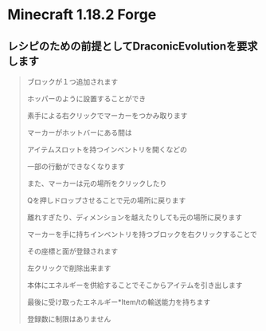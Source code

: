# Minecraft 1.18.2 Forge
## レシピのための前提としてDraconicEvolutionを要求します

> ブロックが１つ追加されます
> 
> ホッパーのように設置することができ
> 
> 素手による右クリックでマーカーをつかみ取ります
> 
> マーカーがホットバーにある間は
> 
> アイテムスロットを持つインベントリを開くなどの
> 
> 一部の行動ができなくなります
> 
> また、マーカーは元の場所をクリックしたり
> 
> Qを押しドロップさせることで元の場所に戻ります
> 
> 離れすぎたり、ディメンションを越えたりしても元の場所に戻ります
> 
> マーカーを手に持ちインベントリを持つブロックを右クリックすることで
> 
> その座標と面が登録されます
> 
> 左クリックで削除出来ます
> 
> 本体にエネルギーを供給することでそこからアイテムを引き出します
> 
> 最後に受け取ったエネルギー*Item/tの輸送能力を持ちます
> 
> 登録数に制限はありません
